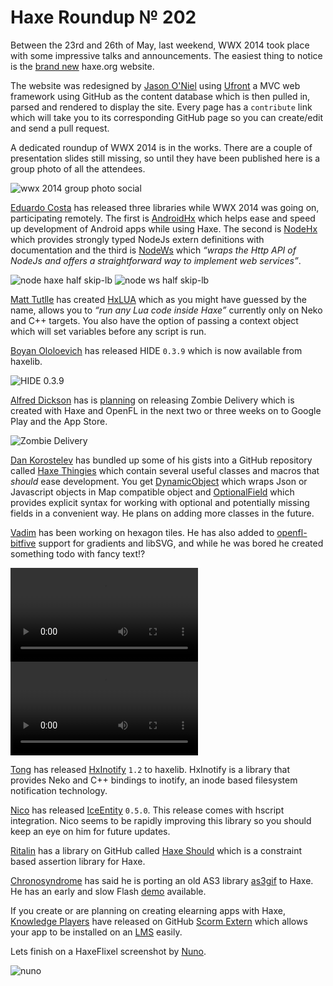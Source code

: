 [_template]: roundup.html
[“”]: a ""
# Haxe Roundup № 202

Between the 23rd and 26th of May, last weekend, WWX 2014 took place with some impressive
talks and announcements. The easiest thing to notice is the [brand new][l1] haxe.org website.

The website was redesigned by [Jason O'Niel][tw1] using [Ufront][l2] a MVC web framework
using GitHub as the content database which is then pulled in, parsed and rendered to 
display the site. Every page has a `contribute` link which will take you to its
corresponding GitHub page so you can create/edit and send a pull request.

A dedicated roundup of WWX 2014 is in the works. There are a couple of presentation slides
still missing, so until they have been published here is a group photo of all the attendees.

![wwx 2014 group photo social](/img/wwx/2014/group.png "WWX 2014 Group Attendee Photo")

[Eduardo Costa][bb1] has released three libraries while WWX 2014 was going on,
participating remotely. The first is [AndroidHx][l3] which helps ease and speed up 
development of Android apps while using Haxe. The second is [NodeHx][l4] which
provides strongly typed NodeJs extern definitions with documentation and the
third is [NodeWs][l5] which _“wraps the Http API of NodeJs and offers a straightforward
way to implement web services”_.

![node haxe half skip-lb](/img/202/nodehx.png "NodeHx")
![node ws half skip-lb](/img/202/nodews.png "NodeWs")

[Matt Tutlle][gh1] has created [HxLUA][l6] which as you might have guessed by the name,
allows you to _“run any Lua code inside Haxe”_ currently only on Neko and C++ targets. You
also have the option of passing a context object which will set variables before
any script is run.

[Boyan Ololoevich][tw2] has released HIDE `0.3.9` which is now available from haxelib.

![HIDE 0.3.9](/img/202/hide0.3.9.png "HIDE 0.3.9 with Auto Import")

[Alfred Dickson][gp1] has is [planning][l7] on releasing Zombie Delivery which is created
with Haxe and OpenFL in the next two or three weeks on to Google Play and the App Store.

![Zombie Delivery](/img/202/zombiedelivery.png "Zombie Delivery")

[Dan Korostelev][gh2] has bundled up some of his gists into a GitHub repository called
[Haxe Thingies][l8] which contain several useful classes and macros that _should_
ease development. You get [DynamicObject][l9] which wraps Json or Javascript objects in
Map compatible object and [OptionalField][l10] which provides explicit syntax for 
working with optional and potentially missing fields in a convenient way. He plans
on adding more classes in the future.

[Vadim][gh3] has been working on hexagon tiles. He has
also added to [openfl-bitfive][l11] support for gradients and libSVG, and while he 
was bored he created something todo with fancy text!?

![Transitions demo half skip-lb](/img/202/transitions.mp4 "Transitions!")
![Teleporters demo half skip-lb](/img/202/teleporters.mp4 "Teleporters!")

[Tong][gh6] has released [HxInotify][l12] `1.2` to haxelib. HxInotify is a library that
provides Neko and C++ bindings to inotify, an inode based filesystem notification
technology.

[Nico][tw3] has released [IceEntity][l13] `0.5.0`. This release comes with hscript
integration. Nico seems to be rapidly improving this library so you should keep an
eye on him for future updates.

[Ritalin][gh4] has a library on GitHub called [Haxe Should][l14] which is a constraint
based assertion library for Haxe.

[Chronosyndrome][tw4] has said he is porting an old AS3 library [as3gif][l15] to
Haxe. He has an early and slow Flash [demo][l16] available.

If you create or are planning on creating elearning apps with Haxe, 
[Knowledge Players][gh5] have released on GitHub [Scorm Extern][l17] which
allows your app to be installed on an [LMS][l18] easily.

Lets finish on a HaxeFlixel screenshot by [Nuno][tw5].

![nuno](/img/202/nuno.png "Blue Wizard by Nuno")

[tw1]: https://twitter.com/jayoneil "@jayoneil"
[tw2]: https://twitter.com/As3Boyan "@As3Boyan"
[tw3]: https://twitter.com/nico_m__ "@nico_m__"
[tw4]: https://twitter.com/chronosyndrome "@chronosyndrome"
[tw5]: https://twitter.com/spunkydigital "@spunkydigital"
	
[bb1]: http://mercurial.thelaborat.org/ "@thelaborat"
	
[gh1]: https://github.com/MattTuttle "@MattTuttle"
[gh2]: https://github.com/nadako "@nadako"
[gh3]: https://github.com/YellowAfterlife "@YellowAfterlife"
[gh4]: https://github.com/ritalin "@ritalin"
[gh5]: https://github.com/Knowledge-Players "@Knowledge-Players"
[gh6]: https://github.com/tong "@tong"
	
[gp1]: https://plus.google.com/u/0/113487256962584234772/posts "Alfred Dickson"
	
[l1]: http://haxe.org "The re-designed Haxe Website"
[l2]: https://github.com/ufront/ufront "Ufront a powerful MVC web framework for Haxe"
[l3]: http://mercurial.thelaborat.org/androidhx "AndroidHx on Bitbucket"
[l4]: http://mercurial.thelaborat.org/nodehx "NodeHx on Bitbucket"
[l5]: http://mercurial.thelaborat.org/nodews "NodeWs on Bitbucket"
[l6]: https://github.com/MattTuttle/hx-lua "HxLUA"
[l7]: https://plus.google.com/u/0/113487256962584234772/posts/GgVZdQuwK9i "Zombie Delivery on Google+"
[l8]: https://github.com/nadako/haxe-thingies "Haxe Thingies on GitHub"
[l9]: https://github.com/nadako/haxe-thingies#dynamicobject "DynamicObject"
[l10]: https://github.com/nadako/haxe-thingies#optionalfield "OptionalField"
[l11]: https://github.com/YellowAfterlife/openfl-bitfive "OpenFL Bitfive"
[l12]: https://github.com/tong/hxinotify "HxInotify"
[l13]: https://github.com/NicoM1/IceEntity#hscript-integration "IceEntity 0.5.0"
[l14]: https://github.com/ritalin/haxe-should "Haxe Should on GitHub"
[l15]: https://code.google.com/p/as3gif/ "AS3 Gif"
[l16]: http://chronosyndrome.com/?page_id=67 "Haxe Gif Demo"
[l17]: https://github.com/Knowledge-Players/ScormExtern "Scorm Extern on GitHub"
[l18]: https://en.wikipedia.org/wiki/Learning_management_system "LMS on Wikipedia"

